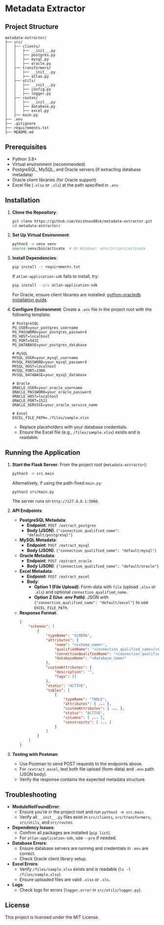 # Metadata Extractor

<!-- A Flask-based application to extract metadata from PostgreSQL, MySQL, Oracle databases, and Excel files using the `atlan-application-sdk`. The application exposes REST API endpoints to retrieve metadata in a structured format (schemas → tables → columns/constraints) with descriptions and tags, using credentials from a `.env` file. -->

## Project Structure

```
metadata-extractor/
├── src/
│   ├── clients/
│   │   ├── __init__.py
│   │   ├── postgres.py
│   │   ├── mysql.py
│   │   ├── oracle.py
│   ├── transformers/
│   │   ├── __init__.py
│   │   ├── atlas.py
│   ├── utils/
│   │   ├── __init__.py
│   │   ├── config.py
│   │   ├── logger.py
│   ├── routes/
│   │   ├── __init__.py
│   │   ├── database.py
│   │   ├── excel.py
│   ├── main.py
├── .env
├── .gitignore
├── requirements.txt
├── README.md
```

## Prerequisites

- Python 3.8+
- Virtual environment (recommended)
- PostgreSQL, MySQL, and Oracle servers (if extracting database metadata)
- Oracle client libraries (for Oracle support)
- Excel file (`.xlsx` or `.xls`) at the path specified in `.env`

## Installation

1. **Clone the Repository**:
   ```bash
   git clone https://github.com/Vaishnav88sk/metadata-extractor.git
   cd metadata-extractor/
   ```

2. **Set Up Virtual Environment**:
   ```bash
   python3 -m venv venv
   source venv/bin/activate  # On Windows: venv\Scripts\activate
   ```

3. **Install Dependencies**:
   ```bash
   pip install -r requirements.txt
   ```
   If `atlan-application-sdk` fails to install, try:
   ```bash
   pip install --pre atlan-application-sdk
   ```
   For Oracle, ensure client libraries are installed: [python-oracledb installation guide](https://python-oracledb.readthedocs.io/en/latest/user_guide/installation.html).

4. **Configure Environment**:
   Create a `.env` file in the project root with the following template:
   ```plaintext
   # PostgreSQL
   PG_USER=your_postgres_username
   PG_PASSWORD=your_postgres_password
   PG_HOST=localhost
   PG_PORT=5432
   PG_DATABASE=your_postgres_database

   # MySQL
   MYSQL_USER=your_mysql_username
   MYSQL_PASSWORD=your_mysql_password
   MYSQL_HOST=localhost
   MYSQL_PORT=3306
   MYSQL_DATABASE=your_mysql_database

   # Oracle
   ORACLE_USER=your_oracle_username
   ORACLE_PASSWORD=your_oracle_password
   ORACLE_HOST=localhost
   ORACLE_PORT=1521
   ORACLE_SERVICE=your_oracle_service_name

   # Excel
   EXCEL_FILE_PATH=./files/sample.xlsx
   ```
   - Replace placeholders with your database credentials.
   - Ensure the Excel file (e.g., `/files/sample.xlsx`) exists and is readable.

## Running the Application

1. **Start the Flask Server**:
   From the project root (`metadata-extractor`):
   ```bash
   python3 -m src.main
   ```
   Alternatively, if using the path-fixed `main.py`:
   ```bash
   python3 src/main.py
   ```
   The server runs on `http://127.0.0.1:5000`.

2. **API Endpoints**:
   - **PostgreSQL Metadata**:
     - **Endpoint**: `POST /extract_postgres`
     - **Body (JSON)**: `{"connection_qualified_name": "default/postgresql"}`
   - **MySQL Metadata**:
     - **Endpoint**: `POST /extract_mysql`
     - **Body (JSON)**: `{"connection_qualified_name": "default/mysql"}`
   - **Oracle Metadata**:
     - **Endpoint**: `POST /extract_oracle`
     - **Body (JSON)**: `{"connection_qualified_name": "default/oracle"}`
   - **Excel Metadata**:
     - **Endpoint**: `POST /extract_excel`
     - **Body**:
       - **Option 1 (File Upload)**: Form-data with `file` (upload `.xlsx` or `.xls`) and optional `connection_qualified_name`.
       - **Option 2 (Use .env Path)**: JSON with `{"connection_qualified_name": "default/excel"}` to use `EXCEL_FILE_PATH`.
   - **Response Format**:
     ```json
     {
         "schemas": [
             {
                 "typeName": "SCHEMA",
                 "attributes": {
                     "name": "<schema_name>",
                     "qualifiedName": "<connection_qualified_name>/<schema_name>",
                     "connectionQualifiedName": "<connection_qualified_name>",
                     "databaseName": "<database_name>"
                 },
                 "customAttributes": {
                     "description": "",
                     "tags": []
                 },
                 "status": "ACTIVE",
                 "tables": [
                     {
                         "typeName": "TABLE",
                         "attributes": { ... },
                         "customAttributes": { ... },
                         "status": "ACTIVE",
                         "columns": [ ... ],
                         "constraints": [ ... ]
                     }
                 ]
             }
         ]
     }
     ```

3. **Testing with Postman**:
   - Use Postman to send POST requests to the endpoints above.
   - For `/extract_excel`, test both file upload (form-data) and `.env` path (JSON body).
   - Verify the response contains the expected metadata structure.

## Troubleshooting

- **ModuleNotFoundError**:
  - Ensure you’re in the project root and run `python3 -m src.main`.
  - Verify all `__init__.py` files exist in `src/clients`, `src/transformers`, `src/utils`, and `src/routes`.
- **Dependency Issues**:
  - Confirm all packages are installed (`pip list`).
  - For `atlan-application-sdk`, use `--pre` if needed.
- **Database Errors**:
  - Ensure database servers are running and credentials in `.env` are correct.
  - Check Oracle client library setup.
- **Excel Errors**:
  - Verify `/files/sample.xlsx` exists and is readable (`ls -l /files/sample.xlsx`).
  - Ensure uploaded files are valid `.xlsx` or `.xls`.
- **Logs**:
  - Check logs for errors (`logger.error` in `src/utils/logger.py`).

<!-- ## Contributing

1. Fork the repository.
2. Create a feature branch (`git checkout -b feature/<feature-name>`).
3. Commit changes (`git commit -m "Add feature"`).
4. Push to the branch (`git push origin feature/<feature-name>`).
5. Open a pull request. -->

## License

This project is licensed under the MIT License.